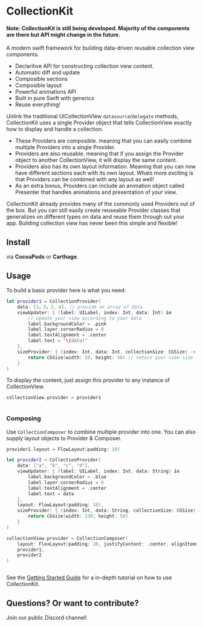 # CollectionKit

#### Note: CollectionKit is still being developed. Majority of the components are there but API might change in the future.

A modern swift framework for building data-driven reusable collection view components.

* Declaritive API for constructing collection view content.
* Automatic diff and update
* Composible sections
* Composible layout
* Powerful animations API
* Built in pure Swift with generics
* Reuse everything!

Unlink the traditional UICollectionVIew `datasource`/`delegate` methods, CollectionKit uses a single Provider object that tells CollectionView exactly how to display and handle a collection.

* These Providers are composible. meaning that you can easily combine multiple Providers into a single Provider.
* Providers are also reusable. meaning that if you assign the Provider object to another CollectionView, it will display the same content.
* Providers also has its own layout information. Meaning that you can now have different sections each with its own layout.
Whats more exciting is that Providers can be combined with any layout as well!
* As an extra bonus, Providers can include an animation object called Presenter that handles animations and presentation of your view. 

CollectionKit already provides many of the commonly used Providers out of the box. But you can still easily create reuseable Provider classes that generalizes on different types on data and reuse them through out your app. Building collection view has never been this simple and flexible!

## Install

via **CocoaPods** or **Carthage**.

## Usage

To build a basic provider here is what you need:

```swift
let provider1 = CollectionProvider(
	data: [1，2，3, 4], // provide an array of data
	viewUpdater: { (label: UILabel, index: Int, data: Int) in
		// update your view according to your data
		label.backgroundColor = .pink
		label.layer.cornerRadius = 8
		label.textAlignment = .center
		label.text = "\(data)"
    },
    sizeProvider: { (index: Int, data: Int, collectionSize: CGSize) -> CGSize in
    	return CGSize(width: 50, height: 50) // return your view size
	}
)
```

To display the content, just assign this provider to any instance of CollectionView.
```swift
collectionView.provider = provider1
```

<IMAGE>

### Composing

Use `CollectionComposer` to combine multiple provider into one. You can also supply layout objects to Provider & Composer.

```swift
provider1.layout = FlowLayout(padding: 10)

let provider2 = CollectionProvider(
	data: ["a", "b", "c", "d"],
	viewUpdater: { (label: UILabel, index: Int, data: String) in
		label.backgroundColor = .blue
		label.layer.cornerRadius = 8
		label.textAlignment = .center
		label.text = data
    },
    layout: FlowLayout(padding: 10),
    sizeProvider: { (index: Int, data: String, collectionSize: CGSize) -> CGSize in
    	return CGSize(width: 230, height: 50)
	}
)

collectionView.provider = CollectionComposer(
	layout: FlexLayout(padding: 20, justifyContent: .center, alignItems: .center),
	provider1,
	provider2
)
```

<IMAGE>


See the [Getting Started Guide]() for a in-depth tutorial on how to use CollectionKit.


## Questions? Or want to contribute?

Join our public Discord channel!
